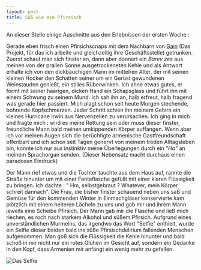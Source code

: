 ```yaml
---
layout: post
title: Süß wie ein Pfirsisch
---
```

An dieser Stelle einige Auschnitte aus den Erlebnissen der ersten Woche :

Gerade eben frisch einen Pfirsichscnaps mit dem Nachbarn von [Gain] (Das Projekt, für das ich arbeite und gleichzeitig ihre Geschäftsstelle) getrunken. Zuerst schaut man sich finster an, dann aber donnert ein *Barev zes* aus meinen von der prallen Sonne ausgetrockeneten Kehle und als Antwort erhalte ich von den dickbäuchigen Mann im mittelren Alter, der mit seinen kleinen Hocker den Schatten seiner um ein Gerüst gewundenen Weinstauden genießt, ein stilles Rüberwinken.
Ich ahne etwas gutes, er formt mit seiner haarigen, dicken Hand ein Schapsglass und führt ihn mit einem Schwung zu seinem Mund.
Ich sah ihn an, halb erfreut, halb fragend was gerade hier passiert.
Mich plagt schon seit heute Morgen stechende, bohrende Kopfschmerzen. Jeder Schritt schien ihn meinem Gehirn ein kleines Hurricane Irwin aus Nervenzellen zu verursachen.  Ich ging in mich und fragte mich : wird es meine Rettung sein oder muss dieser finster, freundliche Mann bald meinen umkippenden Körper auffangen.
Wenn aber ich vor meinen Augen sich die berüchtigte armenische Gastfreundschaft offenbart und ich schon seit Tagen genervt von meinem tröden Alltagsleben bin, konnte ich nur aus instinktiv meine Überlegungen durch ein *"Ha"* an meinem Sprachorgan senden.
(Dieser Nebensatz macht durchaus einen paradoxen Eindruck)

Der Mann rief etwas und die Tochter tauchte aus dem Haus auf, rannte die Straße hinunter um mit einer Fantaflasche gefüllt mit einer klaren Flüssigkeit zu bringen. Ich dachte : " Hm, selbstgebraut ? Whatever, mein Körper schreit dannach".
Die Frau, die bisher finster schauend neben uns saß und Gemüse für den kommenden Winter in Einmachgläser konservierte kam plötzlich mit einem heiteren Lächeln zu uns und gab mir und ihrem Mann jeweils eine Scheibe Pfirsich. Der Mann gab mir die Flasche und ließ mich riechen, es roch nach starkem Alkohol und süßem Pfirsich. Aufgrund eines unverständlichen Murmelns, das irgendwo das Wort "Selfie" enthielt, wurde ein Selfie dieser beiden bald ins süße Pfirsischdelirium fallenden Menschen aufgenommen.
Man goß sich die Flüssigkeit die Kehle hinunter und bald schoß in mir nicht nur ein rotes Glühen im Gesicht auf, sondern ein Gedanke in den Kopf, dass Armenien mir anfängt ein wenig mehr zu gefallen.

![Das Selfie](http://penginarmenien.de/images/Mrgavet_PeachLiquor.jpg)

[Gain]: http://penginarmenien.de/freiwilligendienst#gain
